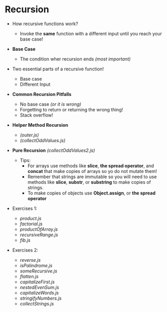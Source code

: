 # Recursion

* How recursive functions work?
    - Invoke the **same** function with a different input until you reach your base case!

* **Base Case**
    - The condition wher recursion ends *(most important)*

* Two essential parts of a recursive function!
    - Base case
    - Different Input

* **Common Recursion Pitfalls**
    - No base case *(or it is wrong)*
    - Forgetting to return or returning the wrong thing!
    - Stack overflow!

* **Helper Method Recursion**
    - *(outer.js)*
    - *(collectOddValues.js)*

* **Pure Recursion**
    *(collectOddValues2.js)*
    - Tips:
        - For arrays use methods like **slice**, **the spread operator**, and **concat** that make copies of arrays so yo do not mutate them!
        - Remember that strings are immutable so you will need to use methods like **slice**, **substr**, or **substring** to make copies of strings.
        - To make copies of objects use **Object.assign**, or **the spread operator**

* Exercises 1:
    - *product.js*
    - *factorial.js*
    - *productOfArray.js*
    - *recursiveRange.js*
    - *fib.js*

* Exercises 2:
    - *reverse.js*
    - *isPalindrome.js*
    - *someRecursive.js*
    - *flatten.js*
    - *capitalizeFirst.js*
    - *nestedEvenSum.js*
    - *capitalizeWords.js*
    -  *stringifyNumbers.js*
    - *collectStrings.js*